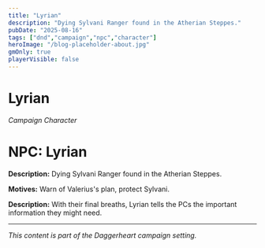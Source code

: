```yaml
---
title: "Lyrian"
description: "Dying Sylvani Ranger found in the Atherian Steppes."
pubDate: "2025-08-16"
tags: ["dnd","campaign","npc","character"]
heroImage: "/blog-placeholder-about.jpg"
gmOnly: true
playerVisible: false
---
```



# Lyrian
*Campaign Character*

# NPC: Lyrian

**Description:** Dying Sylvani Ranger found in the Atherian Steppes.

**Motives:** Warn of Valerius's plan, protect Sylvani.

**Description:**
With their final breaths, Lyrian tells the PCs the important information they might need.

---

*This content is part of the Daggerheart campaign setting.*